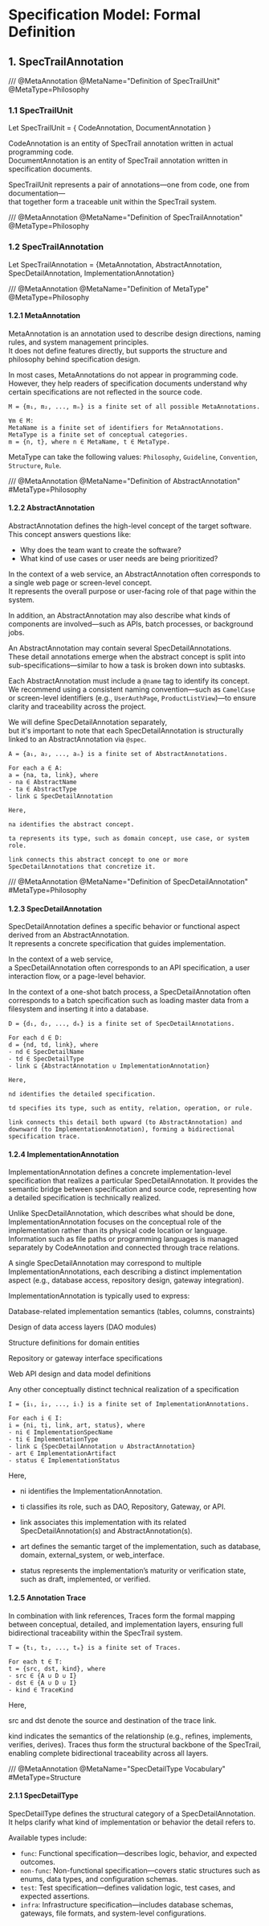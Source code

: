 # Specification Model: Formal Definition

## 1. SpecTrailAnnotation

/// @MetaAnnotation @MetaName="Definition of SpecTrailUnit" @MetaType=Philosophy
### 1.1 SpecTrailUnit
Let SpecTrailUnit = { CodeAnnotation, DocumentAnnotation }

CodeAnnotation is an entity of SpecTrail annotation written in actual programming code.  
DocumentAnnotation is an entity of SpecTrail annotation written in specification documents.

SpecTrailUnit represents a pair of annotations—one from code, one from documentation—  
that together form a traceable unit within the SpecTrail system.

/// @MetaAnnotation @MetaName="Definition of SpecTrailAnnotation" @MetaType=Philosophy
### 1.2 SpecTrailAnnotation
Let SpecTrailAnnotation = {MetaAnnotation, AbstractAnnotation, SpecDetailAnnotation, ImplementationAnnotation}

/// @MetaAnnotation @MetaName="Definition of MetaType" @MetaType=Philosophy
#### 1.2.1 MetaAnnotation
MetaAnnotation is an annotation used to describe design directions, naming rules, and system management principles.  
It does not define features directly, but supports the structure and philosophy behind specification design.

In most cases, MetaAnnotations do not appear in programming code.  
However, they help readers of specification documents understand why certain specifications are not reflected in the source code.

```
M = {m₁, m₂, ..., mₙ} is a finite set of all possible MetaAnnotations.

∀m ∈ M:  
MetaName is a finite set of identifiers for MetaAnnotations.  
MetaType is a finite set of conceptual categories.  
m = {n, t}, where n ∈ MetaName, t ∈ MetaType.
```

MetaType can take the following values: `Philosophy`, `Guideline`, `Convention`, `Structure`, `Rule`.

/// @MetaAnnotation @MetaName="Definition of AbstractAnnotation" #MetaType=Philosophy
#### 1.2.2 AbstractAnnotation
AbstractAnnotation defines the high-level concept of the target software.  
This concept answers questions like:  

- Why does the team want to create the software?
- What kind of use cases or user needs are being prioritized?

In the context of a web service, an AbstractAnnotation often corresponds to a single web page or screen-level concept.  
It represents the overall purpose or user-facing role of that page within the system.

In addition, an AbstractAnnotation may also describe what kinds of components are involved—such as APIs, batch processes, or background jobs.

An AbstractAnnotation may contain several SpecDetailAnnotations.  
These detail annotations emerge when the abstract concept is split into sub-specifications—similar to how a task is broken down into subtasks.

Each AbstractAnnotation must include a `@name` tag to identify its concept.  
We recommend using a consistent naming convention—such as `CamelCase` or screen-level identifiers (e.g., `UserAuthPage`, `ProductListView`)—to ensure clarity and traceability across the project.

We will define SpecDetailAnnotation separately,  
but it's important to note that each SpecDetailAnnotation is structurally linked to an AbstractAnnotation via `@spec`.

```
A = {a₁, a₂, ..., aₙ} is a finite set of AbstractAnnotations.

For each a ∈ A:  
a = {na, ta, link}, where  
- na ∈ AbstractName  
- ta ∈ AbstractType  
- link ⊆ SpecDetailAnnotation

Here,

na identifies the abstract concept.

ta represents its type, such as domain concept, use case, or system role.

link connects this abstract concept to one or more SpecDetailAnnotations that concretize it.
```

/// @MetaAnnotation @MetaName="Definition of SpecDetailAnnotation" #MetaType=Philosophy
#### 1.2.3 SpecDetailAnnotation
SpecDetailAnnotation defines a specific behavior or functional aspect derived from an AbstractAnnotation.  
It represents a concrete specification that guides implementation.

In the context of a web service,  
a SpecDetailAnnotation often corresponds to an API specification, a user interaction flow, or a page-level behavior.

In the context of a one-shot batch process, a SpecDetailAnnotation often corresponds to a batch specification such as loading master data from a filesystem and inserting it into a database.

```
D = {d₁, d₂, ..., dₖ} is a finite set of SpecDetailAnnotations.

For each d ∈ D:  
d = {nd, td, link}, where  
- nd ∈ SpecDetailName  
- td ∈ SpecDetailType  
- link ⊆ {AbstractAnnotation ∪ ImplementationAnnotation}

Here,

nd identifies the detailed specification.

td specifies its type, such as entity, relation, operation, or rule.

link connects this detail both upward (to AbstractAnnotation) and downward (to ImplementationAnnotation), forming a bidirectional specification trace.
```

#### 1.2.4 ImplementationAnnotation

ImplementationAnnotation defines a concrete implementation-level specification that realizes a particular SpecDetailAnnotation.
It provides the semantic bridge between specification and source code, representing how a detailed specification is technically realized.

Unlike SpecDetailAnnotation, which describes what should be done,
ImplementationAnnotation focuses on the conceptual role of the implementation rather than its physical code location or language.
Information such as file paths or programming languages is managed separately by CodeAnnotation and connected through trace relations.

A single SpecDetailAnnotation may correspond to multiple ImplementationAnnotations,
each describing a distinct implementation aspect (e.g., database access, repository design, gateway integration).

ImplementationAnnotation is typically used to express:

Database-related implementation semantics (tables, columns, constraints)

Design of data access layers (DAO modules)

Structure definitions for domain entities

Repository or gateway interface specifications

Web API design and data model definitions

Any other conceptually distinct technical realization of a specification

```
I = {i₁, i₂, ..., iₗ} is a finite set of ImplementationAnnotations.

For each i ∈ I:  
i = {ni, ti, link, art, status}, where  
- ni ∈ ImplementationSpecName  
- ti ∈ ImplementationType  
- link ⊆ {SpecDetailAnnotation ∪ AbstractAnnotation}
- art ∈ ImplementationArtifact  
- status ∈ ImplementationStatus
```

Here,
- ni identifies the ImplementationAnnotation.

- ti classifies its role, such as DAO, Repository, Gateway, or API.

- link associates this implementation with its related SpecDetailAnnotation(s) and AbstractAnnotation(s).

- art defines the semantic target of the implementation, such as database, domain, external_system, or web_interface.

- status represents the implementation’s maturity or verification state, such as draft, implemented, or verified.

#### 1.2.5 Annotation Trace
In combination with link references, Traces form the formal mapping between conceptual, detailed, and implementation layers, ensuring full bidirectional traceability within the SpecTrail system.

```
T = {t₁, t₂, ..., tₘ} is a finite set of Traces.

For each t ∈ T:  
t = {src, dst, kind}, where  
- src ∈ {A ∪ D ∪ I}  
- dst ∈ {A ∪ D ∪ I}  
- kind ∈ TraceKind
```

Here,

src and dst denote the source and destination of the trace link.

kind indicates the semantics of the relationship (e.g., refines, implements, verifies, derives).
Traces thus form the structural backbone of the SpecTrail, enabling complete bidirectional traceability across all layers.

/// @MetaAnnotation @MetaName="SpecDetailType Vocabulary" #MetaType=Structure
#### 2.1.1 SpecDetailType

SpecDetailType defines the structural category of a SpecDetailAnnotation.  
It helps clarify what kind of implementation or behavior the detail refers to.

Available types include:

- `func`: Functional specification—describes logic, behavior, and expected outcomes.  
- `non-func`: Non-functional specification—covers static structures such as enums, data types, and configuration schemas.  
- `test`: Test specification—defines validation logic, test cases, and expected assertions.  
- `infra`: Infrastructure specification—includes database schemas, gateways, file formats, and system-level configurations.
